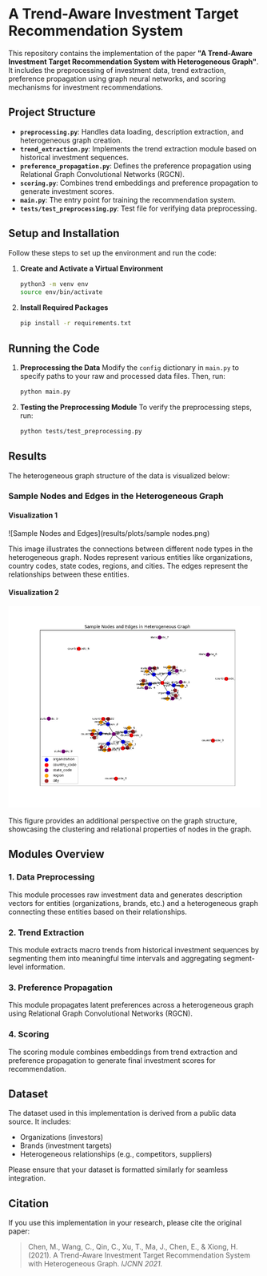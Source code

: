 # A Trend-Aware Investment Target Recommendation System

This repository contains the implementation of the paper **"A Trend-Aware Investment Target Recommendation System with Heterogeneous Graph"**. It includes the preprocessing of investment data, trend extraction, preference propagation using graph neural networks, and scoring mechanisms for investment recommendations.

## Project Structure

- **`preprocessing.py`**: Handles data loading, description extraction, and heterogeneous graph creation.
- **`trend_extraction.py`**: Implements the trend extraction module based on historical investment sequences.
- **`preference_propagation.py`**: Defines the preference propagation using Relational Graph Convolutional Networks (RGCN).
- **`scoring.py`**: Combines trend embeddings and preference propagation to generate investment scores.
- **`main.py`**: The entry point for training the recommendation system.
- **`tests/test_preprocessing.py`**: Test file for verifying data preprocessing.

## Setup and Installation

Follow these steps to set up the environment and run the code:

1. **Create and Activate a Virtual Environment**
   ```bash
   python3 -m venv env
   source env/bin/activate
   ```

2. **Install Required Packages**
   ```bash
   pip install -r requirements.txt
   ```

## Running the Code

1. **Preprocessing the Data**
   Modify the `config` dictionary in `main.py` to specify paths to your raw and processed data files. Then, run:
   ```bash
   python main.py
   ```

2. **Testing the Preprocessing Module**
   To verify the preprocessing steps, run:
   ```bash
   python tests/test_preprocessing.py
   ```

## Results

The heterogeneous graph structure of the data is visualized below:

### Sample Nodes and Edges in the Heterogeneous Graph

#### Visualization 1
![Sample Nodes and Edges](results/plots/sample nodes.png)

This image illustrates the connections between different node types in the heterogeneous graph. Nodes represent various entities like organizations, country codes, state codes, regions, and cities. The edges represent the relationships between these entities.

#### Visualization 2
![Another View of Nodes and Edges](results/plots/Figure_1.png)

This figure provides an additional perspective on the graph structure, showcasing the clustering and relational properties of nodes in the graph.

## Modules Overview

### 1. Data Preprocessing
This module processes raw investment data and generates description vectors for entities (organizations, brands, etc.) and a heterogeneous graph connecting these entities based on their relationships.

### 2. Trend Extraction
This module extracts macro trends from historical investment sequences by segmenting them into meaningful time intervals and aggregating segment-level information.

### 3. Preference Propagation
This module propagates latent preferences across a heterogeneous graph using Relational Graph Convolutional Networks (RGCN).

### 4. Scoring
The scoring module combines embeddings from trend extraction and preference propagation to generate final investment scores for recommendation.

## Dataset
The dataset used in this implementation is derived from a public data source. It includes:
- Organizations (investors)
- Brands (investment targets)
- Heterogeneous relationships (e.g., competitors, suppliers)

Please ensure that your dataset is formatted similarly for seamless integration.

## Citation
If you use this implementation in your research, please cite the original paper:

> Chen, M., Wang, C., Qin, C., Xu, T., Ma, J., Chen, E., & Xiong, H. (2021). A Trend-Aware Investment Target Recommendation System with Heterogeneous Graph. *IJCNN 2021.*

